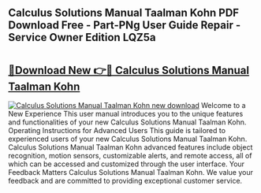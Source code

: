 ## Calculus Solutions Manual Taalman Kohn PDF Download Free - Part-PNg User Guide Repair - Service Owner Edition LQZ5a

# <h2><a href="http://bc70899.oget.top/?id=Calculus+Solutions+Manual+Taalman+Kohn">🔗Download New 👉🔴 Calculus Solutions Manual Taalman Kohn</a></h2>

[![Calculus Solutions Manual Taalman Kohn new download](https://i.imgur.com/5g1atiW.png)](http://bc70899.oget.top/?id=Calculus+Solutions+Manual+Taalman+Kohn)
Welcome to a New Experience This user manual introduces you to the unique features and functionalities of your new Calculus Solutions Manual Taalman Kohn. Operating Instructions for Advanced Users This guide is tailored to experienced users of your new Calculus Solutions Manual Taalman Kohn. Calculus Solutions Manual Taalman Kohn advanced features include object recognition, motion sensors, customizable alerts, and remote access, all of which can be accessed and customized through the user interface. Your Feedback Matters Calculus Solutions Manual Taalman Kohn. We value your feedback and are committed to providing exceptional customer service.
